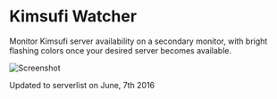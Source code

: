 # Kimsufi Watcher

Monitor Kimsufi server availability on a secondary monitor, with bright flashing colors once your desired server becomes available.

![Screenshot](http://i.imgur.com/aD9KH82.png)

Updated to serverlist on June, 7th 2016
